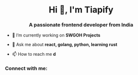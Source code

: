 <h1 align="center">Hi 👋, I'm Tiapify</h1>
<h3 align="center">A passionate frontend developer from India</h3>

- 🔭 I’m currently working on **SWGOH Projects**

- 💬 Ask me about **react, golang, python, learning rust**

- 📫 How to reach me **d**

<h3 align="left">Connect with me:</h3>
<p align="left">
</p>
